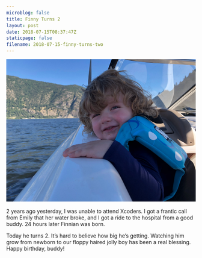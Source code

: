 ```yaml
---
microblog: false
title: Finny Turns 2
layout: post
date: 2018-07-15T08:37:47Z
staticpage: false
filename: 2018-07-15-finny-turns-two
---
```


![](assets/DraggedImage.png)

2 years ago yesterday, I was unable to attend Xcoders. I got a frantic call from Emily that her water broke, and I got a ride to the hospital from a good buddy. 24 hours later Finnian was born.

Today he turns 2. It’s hard to believe how big he’s getting. Watching him grow from newborn to our floppy haired jolly boy has been a real blessing. Happy birthday, buddy!